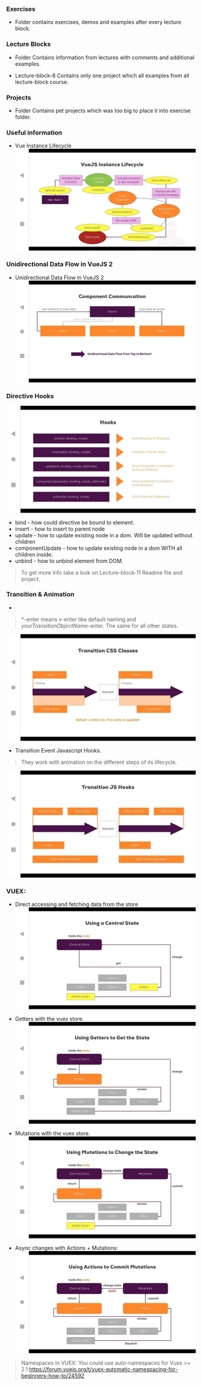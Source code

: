 ### Exercises
* Folder contains exercises, demos and examples after every lecture block.

### Lecture Blocks
* Folder Contains information from lectures with comments and additional examples.

* Lecture-block-8 Contains only one project which all examples from all lecture-block course.

### Projects
* Folder Contains pet projects which was too big to place it into exercise folder.

### Useful information
* Vue Instance Lifecycle
![VueJS-instance-lifecycle](images-from-course/75--Vue-Instance-Lifecycle.jpg)

### Unidirectional Data Flow in VueJS 2
* Unidirectional Data Flow in VueJS 2
![Unidirectional-data-flow](images-from-course/112-Unidirectional-data-flow-between-components.jpg)

### Directive Hooks
![Directive-hooks](images-from-course/164-Directive-Hooks.jpg)

* bind - how could directive be bound to element.
* insert - how to insert to parent node
* update - how to update existing node in a dom. Will be updated without children
* componentUpdate - how to update existing node in a dom WITH all children inside.
* unbind - how to unbind element from DOM.

> To get more info take a look on Lecture-block-11 Readme file and project.

### Transition & Animation
* 
> *-enter means v-enter like default naming and *yourTransitionObjectName*-enter.
> The same for all other states.

![Transition-css](images-from-course/191-Transitions.jpg)

* Transition Event Javascript Hooks.
> They work with animation on the different steps of its lifecycle.

![Transition-js](images-from-course/202-Transition%20Event%20Javascript%20Hooks.jpg)

### VUEX:

* Direct accessing and fetching data from the store
![VueJS-instance-lifecycle](images-from-course/260-Vuex.jpg)


* Getters with the vuex store.
![Vuex-getters](images-from-course/264-getters-with-vuex.jpg)

* Mutations with the vuex store.
![Vuex-mutations](images-from-course/267-vuex-mutations.jpg)

* Async changes with Actions + Mutations:
![Vuex-actions](images-from-course/270-async-mutations-with-actions..jpg)

> Namespaces in VUEX:
> You could use auto-namespaces for Vuex >= 2.1
> https://forum.vuejs.org/t/vuex-automatic-namespacing-for-beginners-how-to/24592